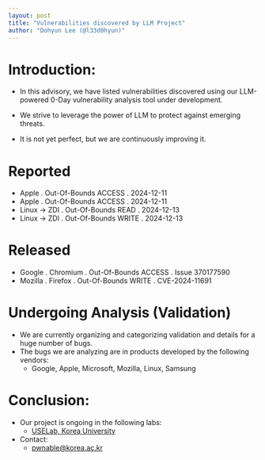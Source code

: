 ```yaml
---
layout: post
title: "Vulnerabilities discovered by LLM Project"
author: "Dohyun Lee (@l33d0hyun)"
---
```


# Introduction:
- In this advisory, we have listed vulnerabilities discovered using our LLM-powered 0-Day vulnerability analysis tool under development.

- We strive to leverage the power of LLM to protect against emerging threats.

- It is not yet perfect, but we are continuously improving it.

# Reported
- Apple . Out-Of-Bounds ACCESS . 2024-12-11
- Apple . Out-Of-Bounds ACCESS . 2024-12-11
- Linux -> ZDI . Out-Of-Bounds READ . 2024-12-13
- Linux -> ZDI . Out-Of-Bounds WRITE . 2024-12-13

# Released
- Google . Chromium . Out-Of-Bounds ACCESS . Issue 370177590
- Mozilla . Firefox . Out-Of-Bounds WRITE . CVE-2024-11691

# Undergoing Analysis (Validation)
- We are currently organizing and categorizing validation and details for a huge number of bugs.
- The bugs we are analyzing are in products developed by the following vendors:
  - Google, Apple, Microsoft, Mozilla, Linux, Samsung

# Conclusion:
- Our project is ongoing in the following labs:
  - [USELab, Korea University](https://sites.google.com/view/uselab-kus/home?authuser=0)
- Contact:
  - pwnable@korea.ac.kr